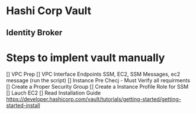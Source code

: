 # Hashi Corp Vault
## Identity Broker



# Steps to implent vault manually

[] VPC Prep
[] VPC Interface Endpoints SSM, EC2, SSM Messages, ec2 message (run the script)
[] Instance Pre Checj -  Must Verify all requirments
[] Create a Proper Security Group
[] Create a Instance Profile Role for SSM
[] Lauch EC2
[] Read Installation Guide https://developer.hashicorp.com/vault/tutorials/getting-started/getting-started-install



